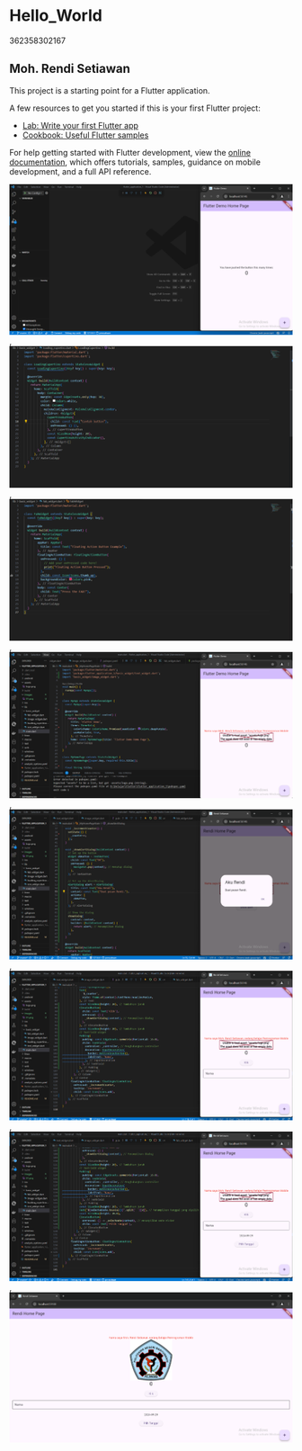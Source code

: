 # Hello_World

362358302167

## Moh. Rendi Setiawan

This project is a starting point for a Flutter application.

A few resources to get you started if this is your first Flutter project:

- [Lab: Write your first Flutter app](https://docs.flutter.dev/get-started/codelab)
- [Cookbook: Useful Flutter samples](https://docs.flutter.dev/cookbook)

For help getting started with Flutter development, view the
[online documentation](https://docs.flutter.dev/), which offers tutorials,
samples, guidance on mobile development, and a full API reference.

![screenshot flutter_aplication_1](images/01.png),
![screenshot flutter_aplication_1](images/02.png),
![screenshot flutter_aplication_1](images/03.png),
![screenshot flutter_aplication_1](images/04.png),
![screenshot flutter_aplication_1](images/05.png),
![screenshot flutter_aplication_1](images/06.png),
![screenshot flutter_aplication_1](images/07.png),
![screenshot flutter_aplication_1](images/08.png)